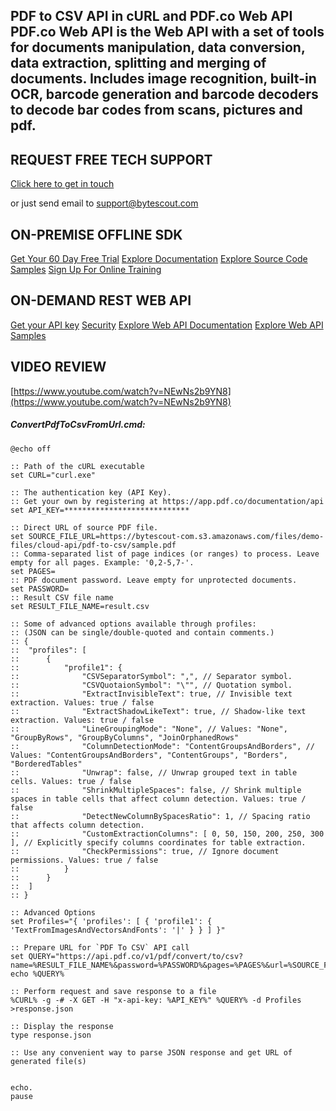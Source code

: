 ## PDF to CSV API in cURL and PDF.co Web API PDF.co Web API is the Web API with a set of tools for documents manipulation, data conversion, data extraction, splitting and merging of documents. Includes image recognition, built-in OCR, barcode generation and barcode decoders to decode bar codes from scans, pictures and pdf.

## REQUEST FREE TECH SUPPORT

[Click here to get in touch](https://bytescout.zendesk.com/hc/en-us/requests/new?subject=PDF.co%20Web%20API%20Question)

or just send email to [support@bytescout.com](mailto:support@bytescout.com?subject=PDF.co%20Web%20API%20Question) 

## ON-PREMISE OFFLINE SDK 

[Get Your 60 Day Free Trial](https://bytescout.com/download/web-installer?utm_source=github-readme)
[Explore Documentation](https://bytescout.com/documentation/index.html?utm_source=github-readme)
[Explore Source Code Samples](https://github.com/bytescout/ByteScout-SDK-SourceCode/)
[Sign Up For Online Training](https://academy.bytescout.com/)


## ON-DEMAND REST WEB API

[Get your API key](https://app.pdf.co/signup?utm_source=github-readme)
[Security](https://pdf.co/security)
[Explore Web API Documentation](https://apidocs.pdf.co?utm_source=github-readme)
[Explore Web API Samples](https://github.com/bytescout/ByteScout-SDK-SourceCode/tree/master/PDF.co%20Web%20API)

## VIDEO REVIEW

[https://www.youtube.com/watch?v=NEwNs2b9YN8](https://www.youtube.com/watch?v=NEwNs2b9YN8)




<!-- code block begin -->

##### **ConvertPdfToCsvFromUrl.cmd:**
    
```
@echo off

:: Path of the cURL executable
set CURL="curl.exe"

:: The authentication key (API Key).
:: Get your own by registering at https://app.pdf.co/documentation/api
set API_KEY=****************************

:: Direct URL of source PDF file.
set SOURCE_FILE_URL=https://bytescout-com.s3.amazonaws.com/files/demo-files/cloud-api/pdf-to-csv/sample.pdf
:: Comma-separated list of page indices (or ranges) to process. Leave empty for all pages. Example: '0,2-5,7-'.
set PAGES=
:: PDF document password. Leave empty for unprotected documents.
set PASSWORD=
:: Result CSV file name
set RESULT_FILE_NAME=result.csv

:: Some of advanced options available through profiles:
:: (JSON can be single/double-quoted and contain comments.)
:: {
:: 	"profiles": [
:: 		{
:: 			"profile1": {
:: 				"CSVSeparatorSymbol": ",", // Separator symbol.
:: 				"CSVQuotaionSymbol": "\"", // Quotation symbol.
:: 				"ExtractInvisibleText": true, // Invisible text extraction. Values: true / false
:: 				"ExtractShadowLikeText": true, // Shadow-like text extraction. Values: true / false
:: 				"LineGroupingMode": "None", // Values: "None", "GroupByRows", "GroupByColumns", "JoinOrphanedRows"
:: 				"ColumnDetectionMode": "ContentGroupsAndBorders", // Values: "ContentGroupsAndBorders", "ContentGroups", "Borders", "BorderedTables"
:: 				"Unwrap": false, // Unwrap grouped text in table cells. Values: true / false
:: 				"ShrinkMultipleSpaces": false, // Shrink multiple spaces in table cells that affect column detection. Values: true / false
:: 				"DetectNewColumnBySpacesRatio": 1, // Spacing ratio that affects column detection.
:: 				"CustomExtractionColumns": [ 0, 50, 150, 200, 250, 300 ], // Explicitly specify columns coordinates for table extraction.
:: 				"CheckPermissions": true, // Ignore document permissions. Values: true / false
:: 			}
:: 		}
:: 	]
:: }

:: Advanced Options
set Profiles="{ 'profiles': [ { 'profile1': { 'TextFromImagesAndVectorsAndFonts': '|' } } ] }"

:: Prepare URL for `PDF To CSV` API call
set QUERY="https://api.pdf.co/v1/pdf/convert/to/csv?name=%RESULT_FILE_NAME%&password=%PASSWORD%&pages=%PAGES%&url=%SOURCE_FILE_URL%"
echo %QUERY%

:: Perform request and save response to a file
%CURL% -g -# -X GET -H "x-api-key: %API_KEY%" %QUERY% -d Profiles >response.json

:: Display the response
type response.json

:: Use any convenient way to parse JSON response and get URL of generated file(s)


echo.
pause
```

<!-- code block end -->